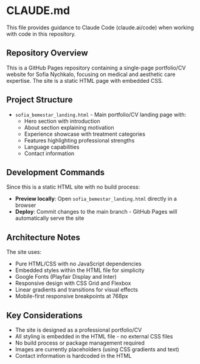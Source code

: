 # CLAUDE.md

This file provides guidance to Claude Code (claude.ai/code) when working with code in this repository.

## Repository Overview

This is a GitHub Pages repository containing a single-page portfolio/CV website for Sofia Nychkalo, focusing on medical and aesthetic care expertise. The site is a static HTML page with embedded CSS.

## Project Structure

- `sofia_bemestar_landing.html` - Main portfolio/CV landing page with:
  - Hero section with introduction
  - About section explaining motivation
  - Experience showcase with treatment categories
  - Features highlighting professional strengths
  - Language capabilities
  - Contact information

## Development Commands

Since this is a static HTML site with no build process:
- **Preview locally**: Open `sofia_bemestar_landing.html` directly in a browser
- **Deploy**: Commit changes to the main branch - GitHub Pages will automatically serve the site

## Architecture Notes

The site uses:
- Pure HTML/CSS with no JavaScript dependencies
- Embedded styles within the HTML file for simplicity
- Google Fonts (Playfair Display and Inter)
- Responsive design with CSS Grid and Flexbox
- Linear gradients and transitions for visual effects
- Mobile-first responsive breakpoints at 768px

## Key Considerations

- The site is designed as a professional portfolio/CV
- All styling is embedded in the HTML file - no external CSS files
- No build process or package management required
- Images are currently placeholders (using CSS gradients and text)
- Contact information is hardcoded in the HTML